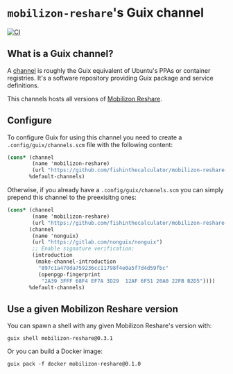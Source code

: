 # `mobilizon-reshare`'s Guix channel

[![CI](https://github.com/fishinthecalculator/mobilizon-reshare-guix/actions/workflows/main.yml/badge.svg)](https://github.com/fishinthecalculator/mobilizon-reshare-guix/actions/workflows/main.yml)

## What is a Guix channel?

A [channel](https://guix.gnu.org/en/manual/devel/en/guix.html#Channels) is roughly the Guix equivalent of Ubuntu's PPAs or container registries. It's a software repository providing Guix package and service definitions.

This channels hosts all versions of [Mobilizon Reshare](https://github.com/Tech-Workers-Coalition-Italia/mobilizon-reshare).

## Configure

To configure Guix for using this channel you need to create a `.config/guix/channels.scm` file with the following content:

``` scheme
(cons* (channel
        (name 'mobilizon-reshare)
        (url "https://github.com/fishinthecalculator/mobilizon-reshare-guix"))
       %default-channels)
```

Otherwise, if you already have a `.config/guix/channels.scm` you can simply prepend this channel to the preexisitng ones:

``` scheme
(cons* (channel
        (name 'mobilizon-reshare)
        (url "https://github.com/fishinthecalculator/mobilizon-reshare-guix"))
       (channel
        (name 'nonguix)
        (url "https://gitlab.com/nonguix/nonguix")
        ;; Enable signature verification:
        (introduction
         (make-channel-introduction
          "897c1a470da759236cc11798f4e0a5f7d4d59fbc"
          (openpgp-fingerprint
           "2A39 3FFF 68F4 EF7A 3D29  12AF 6F51 20A0 22FB B2D5"))))
       %default-channels)
```

## Use a given Mobilizon Reshare version

You can spawn a shell with any given Mobilizon Reshare's version with:

``` shell
guix shell mobilizon-reshare@0.3.1
```

Or you can build a Docker image:

``` shell
guix pack -f docker mobilizon-reshare@0.1.0
```
